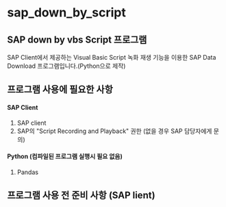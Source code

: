 # sap_down_by_script

## SAP down by vbs Script 프로그램
SAP Client에서 제공하는 Visual Basic Script 녹화 재생 기능을 이용한 SAP Data Download 프로그램입니다.(Python으로 제작)

## 프로그램 사용에 필요한 사항
#### SAP Client
1. SAP client
1. SAP의 "Script Recording and Playback" 권한 (없을 경우 SAP 담당자에게 문의)
#### Python (컴파일된 프로그램 실행시 필요 없음)
1. Pandas

## 프로그램 사용 전 준비 사항 (SAP lient)
